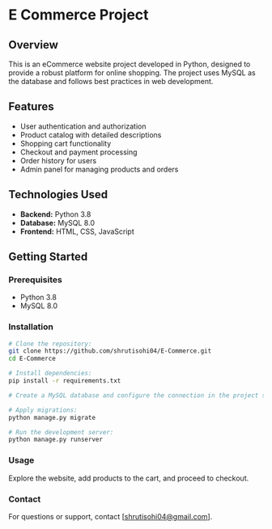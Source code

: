 # E Commerce Project

## Overview

This is an eCommerce website project developed in Python, designed to provide a robust platform for online shopping. The project uses MySQL as the database and follows best practices in web development.

## Features

- User authentication and authorization
- Product catalog with detailed descriptions
- Shopping cart functionality
- Checkout and payment processing
- Order history for users
- Admin panel for managing products and orders

## Technologies Used

- **Backend:** Python 3.8
- **Database:** MySQL 8.0
- **Frontend:** HTML, CSS, JavaScript


## Getting Started

### Prerequisites

- Python 3.8
- MySQL 8.0


### Installation

```bash
# Clone the repository:
git clone https://github.com/shrutisohi04/E-Commerce.git
cd E-Commerce

# Install dependencies:
pip install -r requirements.txt

# Create a MySQL database and configure the connection in the project settings.

# Apply migrations:
python manage.py migrate

# Run the development server:
python manage.py runserver
```
### Usage

Explore the website, add products to the cart, and proceed to checkout.

### Contact

For questions or support, contact [shrutisohi04@gmail.com].
